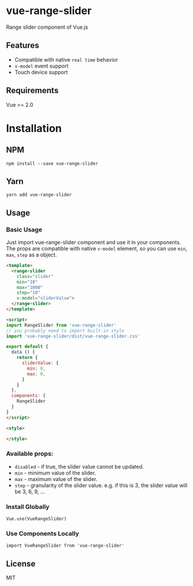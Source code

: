 # vue-range-slider

Range slider component of Vue.js

## Features

- Compatible with native `real time` behavior
- `v-model` event support
- Touch device support
## Requirements

Vue >= 2.0
# Installation

## NPM
```
npm install --save vue-range-slider
```
## Yarn
```
yarn add vue-range-slider
```

## Usage

### Basic Usage
Just import vue-range-slider component and use it in your components. The props are compatible with native `v-model` element, so you can use `min`, `max`, `step` as a object.

```html
<template>
  <range-slider
    class="slider"
    min="10"
    max="1000"
    step="10"
    v-model="sliderValue">
  </range-slider>
</template>

<script>
import RangeSlider from 'vue-range-slider'
// you probably need to import built-in style
import 'vue-range-slider/dist/vue-range-slider.css'

export default {
  data () {
    return {
      sliderValue: {
        min: 0,
        max: 0,
      }
    }
  },
  components: {
    RangeSlider
  }
}
</script>

<style>

</style>
```
### Available props:

- `disabled` - if true, the slider value cannot be updated.
- `min` - minimum value of the slider.
- `max` - maximum value of the slider.
- `step` - granularity of the slider value. e.g. if this is 3, the slider value will be 3, 6, 9, ...


### Install Globally
```
Vue.use(VueRangeSlider)
```

### Use Components Locally
```
import VueRangeSlider from 'vue-range-slider'
```
## License

MIT